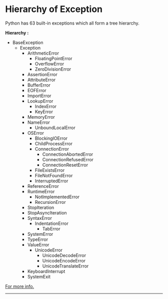 # **Hierarchy of Exception**

Python has 63 built-in exceptions which all form a tree hierarchy.  

**Hierarchy :**   
- BaseException
  - Exception
    - ArithmeticError
        - FloatingPointError
        - OverflowError
        - ZeroDivisionError
    - AssertionError
    - AttributeError
    - BufferError
    - EOFError
    - ImportError
    - LookupError
        - IndexError
        - KeyError
    - MemoryError
    - NameError
        - UnboundLocalError
    - OSError
        - BlockingIOError
        - ChildProcessError
        - ConnectionError
            - ConnectionAbortedError
            - ConnectionRefusedError
            - ConnectionResetError
        - FileExistsError
        - FileNotFoundError
        - InterruptedError
    - ReferenceError
    - RuntimeError
        - NotImplementedError
        - RecursionError
    - StopIteration
    - StopAsyncIteration
    - SyntaxError
        - IndentationError
            - TabError
    - SystemError
    - TypeError
    - ValueError
        - UnicodeError
            - UnicodeDecodeError
            - UnicodeEncodeError
            - UnicodeTranslateError
    - KeyboardInterrupt
    - SystemExit

[For more info.](https://airbrake.io/blog/python/class-hierarchy)
___